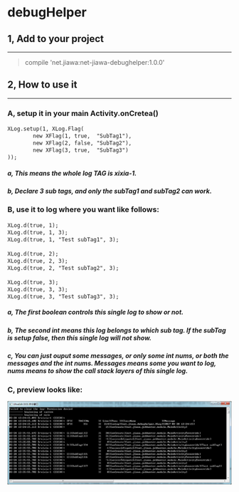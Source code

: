 # debugHelper

## 1, Add to your project
* * *

> compile 'net.jiawa:net-jiawa-debughelper:1.0.0'


## 2, How to use it
* * *
### A, setup it in your main Activity.onCretea()
	XLog.setup(1, XLog.Flag(
			new XFlag(1, true,  "SubTag1"),
			new XFlag(2, false, "SubTag2"),
			new XFlag(3, true,  "SubTag3")
	));        
##### a, This means the whole log TAG is xixia-1.
##### b, Declare 3 sub tags, and only the subTag1 and subTag2 can work.

### B, use it to log where you want like follows:
	XLog.d(true, 1);
    XLog.d(true, 1, 3);
    XLog.d(true, 1, "Test subTag1", 3);

	XLog.d(true, 2);
    XLog.d(true, 2, 3);
    XLog.d(true, 2, "Test subTag2", 3);

	XLog.d(true, 3);
    XLog.d(true, 3, 3);
    XLog.d(true, 3, "Test subTag3", 3);

##### a, The first boolean controls this single log to show or not.
##### b, The second int means this log belongs to which sub tag. If the subTag is setup false, then this single log will not show.
##### c, You can just ouput some messages, or only some int nums, or both the messages and the int nums. Messages means some you want to log, nums means to show the call stack layers of this single log.

### C, preview looks like:
![Preview](https://github.com/zxixia/debugHelper/blob/master/pic/preview.png)